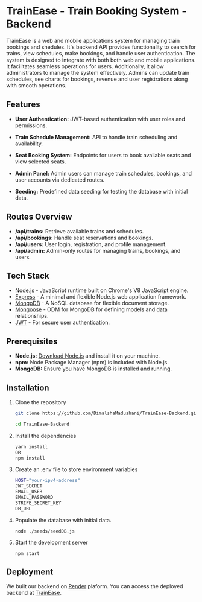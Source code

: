 
# TrainEase - Train Booking System - Backend

TrainEase is a web and mobile applications system for managing train bookings and shedules. It's backend API provides functionality to search for trains, view schedules, make bookings, and handle user authentication. The system is designed to integrate with both both web and mobile applications. It facilitates seamless operations for users. Additionally, it allow administrators to manage the system effectively. Admins can update train schedules, see charts for bookings, revenue and user registrations along with smooth operations.

## Features

- **User Authentication:** JWT-based authentication with user roles and permissions.

- **Train Schedule Management:** API to handle train scheduling and availability.
  

- **Seat Booking System:** Endpoints for users to book available seats and view selected seats.
  

- **Admin Panel:** Admin users can manage train schedules, bookings, and user accounts via dedicated routes.

- **Seeding:** Predefined data seeding for testing the database with initial data. 

## Routes Overview

- **/api/trains:** Retrieve available trains and schedules.
- **/api/bookings:** Handle seat reservations and bookings.
- **/api/users:** User login, registration, and profile management.
- **/api/admin:** Admin-only routes for managing trains, bookings, and users.

## Tech Stack

  - [Node.js](https://nodejs.org/) - JavaScript runtime built on Chrome's V8 JavaScript engine.
  - [Express](https://expressjs.com/) - A minimal and flexible Node.js web application framework.
  - [MongoDB](https://www.mongodb.com/) - A NoSQL database for flexible document storage.
  - [Mongoose](https://mongoosejs.com/) - ODM for MongoDB for defining models and data relationships.
  - [JWT](https://jwt.io/) - For secure user authentication.


## Prerequisites

- **Node.js:** [Download Node.js](https://nodejs.org/) and install it on your machine.
- **npm:** Node Package Manager (npm) is included with Node.js.
- **MongoDB:** Ensure you have MongoDB is installed and running.

## Installation
1. Clone the repository

    ```bash
   git clone https://github.com/DimalshaMadushani/TrainEase-Backend.git

   cd TrainEase-Backend
2. Install the dependencies

    ```bash
    yarn install
    OR
   npm install
3. Create an .env file to store environment variables

    ```bash
   HOST="your-ipv4-address"
   JWT_SECRET
   EMAIL_USER
   EMAIL_PASSWORD
   STRIPE_SECRET_KEY
   DB_URL
   
4. Populate the database with initial data.

   ```
   node ./seeds/seedDB.js
5. Start the development server

    ```
    npm start
    ```
 
## Deployment

We built our backend on [Render](https://render.com/) plaform. You can access the deployed backend at [TrainEase](https://trainease-backend.onrender.com).
